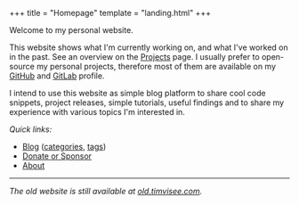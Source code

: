 +++
title = "Homepage"
template = "landing.html"
+++

Welcome to my personal website.

This website shows what I'm currently working on, and what I've worked on in the
past. See an overview on the [Projects](@/projects.md) page. I usually prefer to
open-source my personal projects, therefore most of them are available on my
[GitHub][github] and [GitLab][gitlab] profile.

I intend to use this website as simple blog platform to share cool code
snippets, project releases, simple tutorials, useful findings and to share my
experience with various topics I'm interested in.

_Quick links:_
- [Blog](@/blog/_index.md) <span class="muted">([categories](/categories), [tags](/tags))</span>
- [Donate or Sponsor](@/donate.md)
- [About](@/about.md)

---

_The old website is still available at [old.timvisee.com][old]._

[github]: https://github.com/timvisee
[gitlab]: https://gitlab.com/timvisee
[old]: https://old.timvisee.com/
